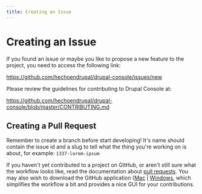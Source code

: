 ```yaml
---
title: Creating an Issue
---
```

# Creating an Issue
If you found an issue or maybe you like to propose a new feature to the project, you need to access the following link:

https://github.com/hechoendrupal/drupal-console/issues/new

Please review the guidelines for contributing to Drupal Console at:

https://github.com/hechoendrupal/drupal-console/blob/master/CONTRIBUTING.md

## Creating a Pull Request
Remember to create a branch before start developing! It's name should contain the issue id and a slug to tell what the thing you're working on is about, for example: `1337-lorem-ipsum`

If you haven't yet contributed to a project on GitHub, or aren't still sure what the workflow looks like, read the documentation about [pull requests](https://help.github.com/articles/using-pull-requests/). You may also wish to download the GitHub application ([Mac](https://mac.github.com) | [Windows](https://windows.github.com), which simplifies the workflow a bit and provides a nice GUI for your contributions.

